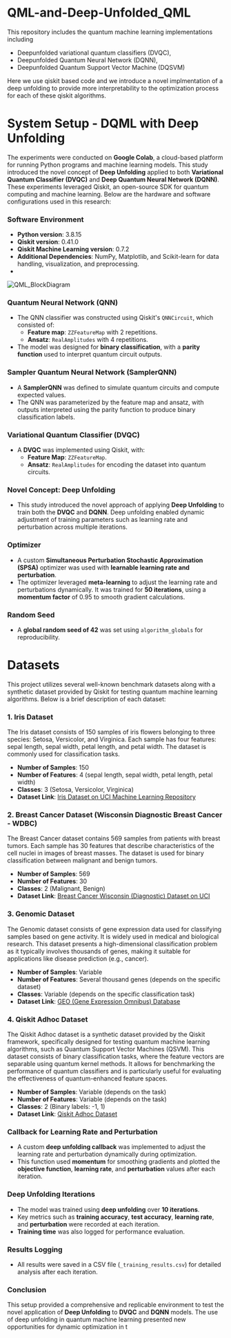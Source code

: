 # QML-and-Deep-Unfolded_QML

This repository includes the quantum machine learning implementations including 
- Deepunfolded variational quantum classifiers (DVQC), 
- Deepunfolded Quantum Neural Network (DQNN), 
- Deepunfolded Quantum Support Vector Machine (DQSVM)


Here we use qiskit based code and we introduce a novel implmentation of a deep unfolding to provide more interpretability to the optimization process for each of these qiskit algorithms. 


# System Setup - DQML with Deep Unfolding

The experiments were conducted on **Google Colab**, a cloud-based platform for running Python programs and machine learning models. This study introduced the novel concept of **Deep Unfolding** applied to both **Variational Quantum Classifier (DVQC)** and **Deep Quantum Neural Network (DQNN)**. These experiments leveraged Qiskit, an open-source SDK for quantum computing and machine learning. Below are the hardware and software configurations used in this research:

### Software Environment

- **Python version**: 3.8.15
- **Qiskit version**: 0.41.0
- **Qiskit Machine Learning version**: 0.7.2
- **Additional Dependencies**: NumPy, Matplotlib, and Scikit-learn for data handling, visualization, and preprocessing.
- 
![QML_BlockDiagram](https://github.com/user-attachments/assets/7d570a11-bd24-42de-b7fe-4267dc49ccd6)

### Quantum Neural Network (QNN)

- The QNN classifier was constructed using Qiskit's `QNNCircuit`, which consisted of:
  - **Feature map**: `ZZFeatureMap` with 2 repetitions.
  - **Ansatz**: `RealAmplitudes` with 4 repetitions.
- The model was designed for **binary classification**, with a **parity function** used to interpret quantum circuit outputs.

### Sampler Quantum Neural Network (SamplerQNN)

- A **SamplerQNN** was defined to simulate quantum circuits and compute expected values.
- The QNN was parameterized by the feature map and ansatz, with outputs interpreted using the parity function to produce binary classification labels.

### Variational Quantum Classifier (DVQC)

- A **DVQC** was implemented using Qiskit, with:
  - **Feature Map**: `ZZFeatureMap`.
  - **Ansatz**: `RealAmplitudes` for encoding the dataset into quantum circuits.

### Novel Concept: Deep Unfolding

- This study introduced the novel approach of applying **Deep Unfolding** to train both the **DVQC** and **DQNN**. Deep unfolding enabled dynamic adjustment of training parameters such as learning rate and perturbation across multiple iterations.

### Optimizer

- A custom **Simultaneous Perturbation Stochastic Approximation (SPSA)** optimizer was used with **learnable learning rate and perturbation**.
- The optimizer leveraged **meta-learning** to adjust the learning rate and perturbations dynamically. It was trained for **50 iterations**, using a **momentum factor** of 0.95 to smooth gradient calculations.

### Random Seed

- A **global random seed of 42** was set using `algorithm_globals` for reproducibility.

# Datasets

This project utilizes several well-known benchmark datasets along with a synthetic dataset provided by Qiskit for testing quantum machine learning algorithms. Below is a brief description of each dataset:

### 1. Iris Dataset
The Iris dataset consists of 150 samples of iris flowers belonging to three species: Setosa, Versicolor, and Virginica. Each sample has four features: sepal length, sepal width, petal length, and petal width. The dataset is commonly used for classification tasks.

- **Number of Samples**: 150
- **Number of Features**: 4 (sepal length, sepal width, petal length, petal width)
- **Classes**: 3 (Setosa, Versicolor, Virginica)
- **Dataset Link**: [Iris Dataset on UCI Machine Learning Repository](https://archive.ics.uci.edu/ml/datasets/iris)

### 2. Breast Cancer Dataset (Wisconsin Diagnostic Breast Cancer - WDBC)
The Breast Cancer dataset contains 569 samples from patients with breast tumors. Each sample has 30 features that describe characteristics of the cell nuclei in images of breast masses. The dataset is used for binary classification between malignant and benign tumors.

- **Number of Samples**: 569
- **Number of Features**: 30
- **Classes**: 2 (Malignant, Benign)
- **Dataset Link**: [Breast Cancer Wisconsin (Diagnostic) Dataset on UCI](https://archive.ics.uci.edu/ml/datasets/Breast+Cancer+Wisconsin+(Diagnostic))

### 3. Genomic Dataset
The Genomic dataset consists of gene expression data used for classifying samples based on gene activity. It is widely used in medical and biological research. This dataset presents a high-dimensional classification problem as it typically involves thousands of genes, making it suitable for applications like disease prediction (e.g., cancer).

- **Number of Samples**: Variable
- **Number of Features**: Several thousand genes (depends on the specific dataset)
- **Classes**: Variable (depends on the specific classification task)
- **Dataset Link**: [GEO (Gene Expression Omnibus) Database](https://www.ncbi.nlm.nih.gov/geo/)

### 4. Qiskit Adhoc Dataset
The Qiskit Adhoc dataset is a synthetic dataset provided by the Qiskit framework, specifically designed for testing quantum machine learning algorithms, such as Quantum Support Vector Machines (QSVM). This dataset consists of binary classification tasks, where the feature vectors are separable using quantum kernel methods. It allows for benchmarking the performance of quantum classifiers and is particularly useful for evaluating the effectiveness of quantum-enhanced feature spaces.

- **Number of Samples**: Variable (depends on the task)
- **Number of Features**: Variable (depends on the task)
- **Classes**: 2 (Binary labels: -1, 1)
- **Dataset Link**: [Qiskit Adhoc Dataset](https://qiskit.org/)



### Callback for Learning Rate and Perturbation

- A custom **deep unfolding callback** was implemented to adjust the learning rate and perturbation dynamically during optimization.
- This function used **momentum** for smoothing gradients and plotted the **objective function**, **learning rate**, and **perturbation** values after each iteration.

### Deep Unfolding Iterations

- The model was trained using **deep unfolding** over **10 iterations**.
- Key metrics such as **training accuracy**, **test accuracy**, **learning rate**, and **perturbation** were recorded at each iteration.
- **Training time** was also logged for performance evaluation.

### Results Logging

- All results were saved in a CSV file (`_training_results.csv`) for detailed analysis after each iteration.

### Conclusion

This setup provided a comprehensive and replicable environment to test the novel application of **Deep Unfolding** to **DVQC** and **DQNN** models. The use of deep unfolding in quantum machine learning presented new opportunities for dynamic optimization in t

